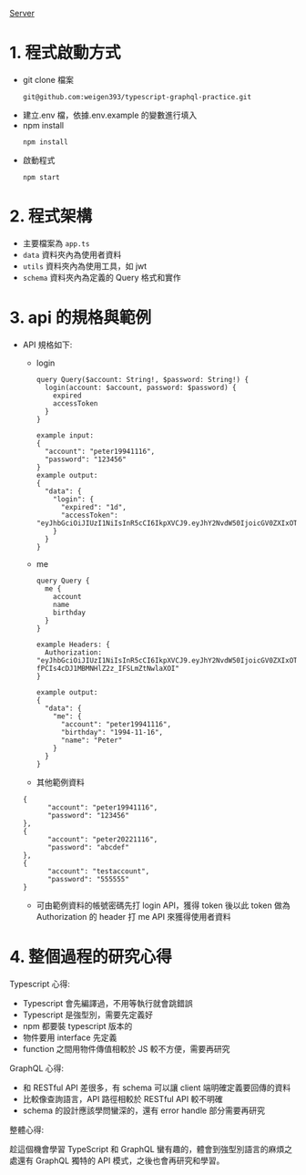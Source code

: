 [Server](http://localhost:4000/)

# 1. 程式啟動方式

-   git clone 檔案
    ```
    git@github.com:weigen393/typescript-graphql-practice.git
    ```
-   建立.env 檔，依據.env.example 的變數進行填入
-   npm install
    ```
    npm install
    ```
-   啟動程式
    ```
    npm start
    ```

# 2. 程式架構

-   主要檔案為 `app.ts`
-   `data` 資料夾內為使用者資料
-   `utils` 資料夾內為使用工具，如 jwt
-   `schema` 資料夾內為定義的 Query 格式和實作

# 3. api 的規格與範例

-   API 規格如下:

    -   login

        ```
        query Query($account: String!, $password: String!) {
          login(account: $account, password: $password) {
            expired
            accessToken
          }
        }

        example input:
        {
          "account": "peter19941116",
          "password": "123456"
        }
        example output:
        {
          "data": {
            "login": {
              "expired": "1d",
              "accessToken": "eyJhbGciOiJIUzI1NiIsInR5cCI6IkpXVCJ9.eyJhY2NvdW50IjoicGV0ZXIxOTk0MTExNiIsIm5hbWUiOiJQZXRlciIsImJpcnRoZGF5IjoiMTk5NC0xMS0xNiIsImlhdCI6MTY2ODM5MDM2OCwiZXhwIjoxNjY4NDc2NzY4fQ.PAXpDwkXRkTe9P6Bk8QnIN0UTNMmG8RybAopgEh7s38"
            }
          }
        }
        ```

    -   me

        ```
        query Query {
          me {
            account
            name
            birthday
          }
        }

        example Headers: {
          Authorization: "eyJhbGciOiJIUzI1NiIsInR5cCI6IkpXVCJ9.eyJhY2NvdW50IjoicGV0ZXIxOTk0MTExNiIsIm5hbWUiOiJQZXRlciIsImJpcnRoZGF5IjoiMTk5NC0xMS0xNiIsImlhdCI6MTY2ODM4NjQ0NiwiZXhwIjoxNjY4NDcyODQ2fQ.2ghtz1g5-fPCIs4cDJ1MBMNHlZ2z_IFSLmZtNwlaXOI"
        }

        example output:
        {
          "data": {
            "me": {
              "account": "peter19941116",
              "birthday": "1994-11-16",
              "name": "Peter"
            }
          }
        }
        ```

    -   其他範例資料

    ```
    {
          "account": "peter19941116",
          "password": "123456"
    },
    {
          "account": "peter20221116",
          "password": "abcdef"
    },
    {
          "account": "testaccount",
          "password": "555555"
    }
    ```

    -   可由範例資料的帳號密碼先打 login API，獲得 token 後以此 token 做為 Authorization 的 header 打 me API 來獲得使用者資料

# 4. 整個過程的研究心得

Typescript 心得:

-   Typescript 會先編譯過，不用等執行就會跳錯誤
-   Typescript 是強型別，需要先定義好
-   npm 都要裝 typescript 版本的
-   物件要用 interface 先定義
-   function 之間用物件傳值相較於 JS 較不方便，需要再研究

GraphQL 心得:

-   和 RESTful API 差很多，有 schema 可以讓 client 端明確定義要回傳的資料
-   比較像查詢語言，API 路徑相較於 RESTful API 較不明確
-   schema 的設計應該學問蠻深的，還有 error handle 部分需要再研究

整體心得:

趁這個機會學習 TypeScript 和 GraphQL 蠻有趣的，體會到強型別語言的麻煩之處還有 GraphQL 獨特的 API 模式，之後也會再研究和學習。

